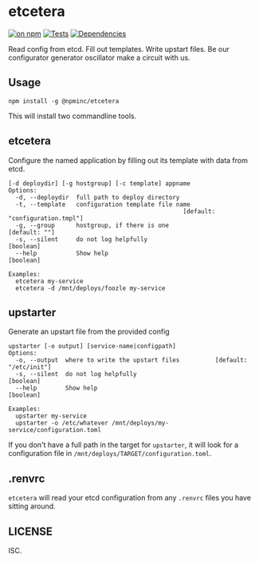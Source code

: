 # etcetera

[![on npm](http://img.shields.io/npm/v/etcetera.svg?style=flat)](https://www.npmjs.org/package/etcetera)  [![Tests](http://img.shields.io/travis/npm/etcetera.svg?style=flat)](http://travis-ci.org/npm/etcetera)  [![Dependencies](http://img.shields.io/david/npm/etcetera.svg?style=flat)](https://david-dm.org/npm/etcetera)

Read config from etcd. Fill out templates. Write upstart files. Be our configurator generator oscillator make a circuit with us.

## Usage

`npm install -g @npminc/etcetera`

This will install two commandline tools.

## etcetera

Configure the named application by filling out its template with data from etcd.

```
[-d deploydir] [-g hostgroup] [-c template] appname
Options:
  -d, --deploydir  full path to deploy directory
  -t, --template   configuration template file name
                                                 [default: "configuration.tmpl"]
  -g, --group      hostgroup, if there is one                      [default: ""]
  -s, --silent     do not log helpfully                                [boolean]
  --help           Show help                                           [boolean]

Examples:
  etcetera my-service
  etcetera -d /mnt/deploys/foozle my-service
```

## upstarter

Generate an upstart file from the provided config

```
upstarter [-o output] [service-name|configpath]
Options:
  -o, --output  where to write the upstart files          [default: "/etc/init"]
  -s, --silent  do not log helpfully                                   [boolean]
  --help        Show help                                              [boolean]

Examples:
  upstarter my-service
  upstarter -o /etc/whatever /mnt/deploys/my-service/configuration.toml
```

If you don't have a full path in the target for `upstarter`, it will look for a configuration file in `/mnt/deploys/TARGET/configuration.toml`.


## .renvrc

`etcetera` will read your etcd configuration from any `.renvrc` files you have sitting around.

## LICENSE

ISC.
